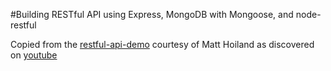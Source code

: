 #Building RESTful API using Express, MongoDB with Mongoose, and node-restful

Copied from the [restful-api-demo](https://github.com/matthoiland/restful-api-demo) courtesy of Matt Hoiland as discovered on [youtube](https://www.youtube.com/watch?v=p-x6WdwaJco)